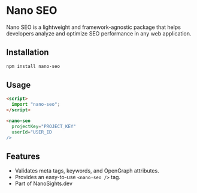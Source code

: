 # Nano SEO

Nano SEO is a lightweight and framework-agnostic package that helps developers analyze and optimize SEO performance in any web application.

## Installation
```sh
npm install nano-seo
```

## Usage
```html
<script>
  import "nano-seo";
</script>

<nano-seo
  projectKey="PROJECT_KEY"
  userId="USER_ID
/>
```

## Features
- Validates meta tags, keywords, and OpenGraph attributes.
- Provides an easy-to-use `<nano-seo />` tag.
- Part of NanoSights.dev
